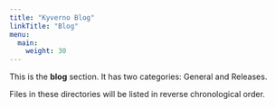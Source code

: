 ```yaml
---
title: "Kyverno Blog"
linkTitle: "Blog"
menu:
  main:
    weight: 30
---
```


This is the **blog** section. It has two categories: General and Releases.

Files in these directories will be listed in reverse chronological order.
